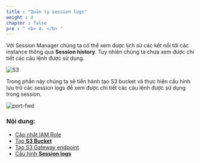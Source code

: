 ```yaml
---
title : "Quản lý session logs" 
weight : 4 
chapter : false
pre : " <b> 4. </b> "
---
```



Với Session Manager chúng ta có thể xem được lịch sử các kết nối tới các instance thông qua **Session history**. Tuy nhiên chúng ta chưa xem được chi tiết các câu lệnh được sử dụng.

![S3](/images/2/59.png)

Trong phần này chúng ta sẽ tiến hành tạo S3 bucket và thực hiện cấu hình lưu trữ các session logs để xem được chi tiết các câu lệnh được sử dụng trong session.

![port-fwd](/images/arc-log.png) 

### Nội dung:

  - [Cập nhật IAM Role](./4.1-createnewapi/)
  - [Tạo **S3 Bucket**](./4.2-configureapi/)
  - [Tạo S3 Gateway endpoint](./4.3-integratelambda)
  - [Cấu hình **Session logs**](./4.4-configsessionlogs/)
